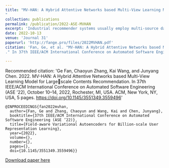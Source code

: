```yaml
---
title: "MV-HAN: A Hybrid Attentive Networks based Multi-View Learning Model for Large-scale Contents Recommendation
"
collection: publications
permalink: /publication/2022-ASE-MVHAN
excerpt: 'Industrial recommender systems usually employ multi-source data to improve the recommendation quality, while effectively sharing information between different data sources remain a challenge. In this paper, we introduce a novel Multi-View Approach with Hybrid Attentive Networks (MV-HAN) for contents retrieval at the matching stage of recommender systems. The proposed model enables high-order feature interaction from various input features while effectively transferring knowledge between different types. By employing a well-placed parameters sharing strategy, the MV-HAN substantially improves the retrieval performance in sparse types. The designed MV-HAN inherits the efficiency advantages in the online service from the two-tower model, by mapping users and contents of different types into the same features space. This enables fast retrieval of similar contents with an approximate nearest neighbor algorithm. We conduct offline experiments on several industrial datasets, demonstrating that the proposed MV-HAN significantly outperforms baselines on the content retrieval tasks. Importantly, the MV-HAN is deployed in a real-world matching system. Online A/B test results show that the proposed method can significantly improve the quality of recommendations..'
date: 2022-10-13
venue: 'Journal 31'
paperurl: 'http://fange.pro/files/2022MVHAN.pdf'
citation: 'Fan, Ge, et al. "MV-HAN: A Hybrid Attentive Networks based Multi-View Learning Model for Large-scale Contents Recommendation
." In 37th IEEE/ACM International Conference on Automated Software Engineering (ASE ’22), 2022.'

---
```

Recommended citation: 'Ge Fan, Chaoyun Zhang, Kai Wang, and Junyang Chen. 2022. MV-HAN: A Hybrid Attentive Networks based Multi-View Learning Model for Largescale Contents Recommendation. In 37th IEEE/ACM International Conference on Automated Software Engineering (ASE ’22), October 10–14, 2022, Rochester, MI, USA. ACM, New York, NY, USA, 5 pages. https://doi.org/10.1145/3551349.3559496'

```
@INPROCEEDINGS{fan2022mvhan,
  author={Fan, Ge and Zhang, Chaoyun and Wang, Kai and Chen, Junyang},
  booktitle={37th IEEE/ACM International Conference on Automated Software Engineering (ASE ’22)}, 
  title={Field-aware Variational Autoencoders for Billion-scale User Representation Learning}, 
  year={2022},
  volume={},
  number={},
  pages={},
  doi={10.1145/3551349.3559496}}
```

[Download paper here](http://fange.pro/files/2022MVHAN.pdf)
